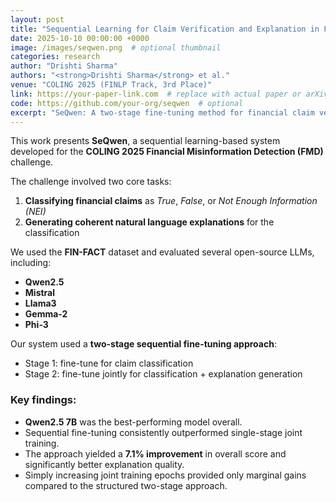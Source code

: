 ```yaml
---
layout: post
title: "Sequential Learning for Claim Verification and Explanation in Financial Domains"
date: 2025-10-10 00:00:00 +0000
image: /images/seqwen.png  # optional thumbnail
categories: research
author: "Drishti Sharma"
authors: "<strong>Drishti Sharma</strong> et al."
venue: "COLING 2025 (FINLP Track, 3rd Place)"
link: https://your-paper-link.com  # replace with actual paper or arXiv link
code: https://github.com/your-org/seqwen  # optional
excerpt: "SeQwen: A two-stage fine-tuning method for financial claim verification and explanation, winning 3rd place at COLING 2025 (FINLP Track)."
---
```


This work presents **SeQwen**, a sequential learning-based system developed for the **COLING 2025 Financial Misinformation Detection (FMD)** challenge.

The challenge involved two core tasks:

1. **Classifying financial claims** as *True*, *False*, or *Not Enough Information (NEI)*  
2. **Generating coherent natural language explanations** for the classification

We used the **FIN-FACT** dataset and evaluated several open-source LLMs, including:

- **Qwen2.5**  
- **Mistral**  
- **Llama3**  
- **Gemma-2**  
- **Phi-3**

Our system used a **two-stage sequential fine-tuning approach**:

- Stage 1: fine-tune for claim classification  
- Stage 2: fine-tune jointly for classification + explanation generation

### Key findings:

- **Qwen2.5 7B** was the best-performing model overall.
- Sequential fine-tuning consistently outperformed single-stage joint training.
- The approach yielded a **7.1% improvement** in overall score and significantly better explanation quality.
- Simply increasing joint training epochs provided only marginal gains compared to the structured two-stage approach.
